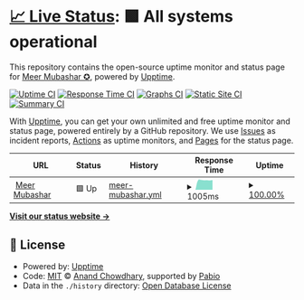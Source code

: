 # [📈 Live Status](https://meermubashar.github.io/upptime): <!--live status--> **🟩 All systems operational**

This repository contains the open-source uptime monitor and status page for [Meer Mubashar ✪](meermubashar.com), powered by [Upptime](https://github.com/upptime/upptime).

[![Uptime CI](https://github.com/meermubashar/upptime/workflows/Uptime%20CI/badge.svg)](https://github.com/meermubashar/upptime/actions?query=workflow%3A%22Uptime+CI%22)
[![Response Time CI](https://github.com/meermubashar/upptime/workflows/Response%20Time%20CI/badge.svg)](https://github.com/meermubashar/upptime/actions?query=workflow%3A%22Response+Time+CI%22)
[![Graphs CI](https://github.com/meermubashar/upptime/workflows/Graphs%20CI/badge.svg)](https://github.com/meermubashar/upptime/actions?query=workflow%3A%22Graphs+CI%22)
[![Static Site CI](https://github.com/meermubashar/upptime/workflows/Static%20Site%20CI/badge.svg)](https://github.com/meermubashar/upptime/actions?query=workflow%3A%22Static+Site+CI%22)
[![Summary CI](https://github.com/meermubashar/upptime/workflows/Summary%20CI/badge.svg)](https://github.com/meermubashar/upptime/actions?query=workflow%3A%22Summary+CI%22)

With [Upptime](https://upptime.js.org), you can get your own unlimited and free uptime monitor and status page, powered entirely by a GitHub repository. We use [Issues](https://github.com/meermubashar/upptime/issues) as incident reports, [Actions](https://github.com/meermubashar/upptime/actions) as uptime monitors, and [Pages](https://meermubashar.github.io/upptime) for the status page.

<!--start: status pages-->
<!-- This summary is generated by Upptime (https://github.com/upptime/upptime) -->
<!-- Do not edit this manually, your changes will be overwritten -->
<!-- prettier-ignore -->
| URL | Status | History | Response Time | Uptime |
| --- | ------ | ------- | ------------- | ------ |
| <img alt="" src="https://icons.duckduckgo.com/ip3/meermubashar.com.ico" height="13"> [Meer Mubashar](https://meermubashar.com) | 🟩 Up | [meer-mubashar.yml](https://github.com/meermubashar/upptime/commits/HEAD/history/meer-mubashar.yml) | <details><summary><img alt="Response time graph" src="./graphs/meer-mubashar/response-time-week.png" height="20"> 1005ms</summary><br><a href="https://meermubashar.github.io/upptime/history/meer-mubashar"><img alt="Response time 1625" src="https://img.shields.io/endpoint?url=https%3A%2F%2Fraw.githubusercontent.com%2Fmeermubashar%2Fupptime%2FHEAD%2Fapi%2Fmeer-mubashar%2Fresponse-time.json"></a><br><a href="https://meermubashar.github.io/upptime/history/meer-mubashar"><img alt="24-hour response time 1013" src="https://img.shields.io/endpoint?url=https%3A%2F%2Fraw.githubusercontent.com%2Fmeermubashar%2Fupptime%2FHEAD%2Fapi%2Fmeer-mubashar%2Fresponse-time-day.json"></a><br><a href="https://meermubashar.github.io/upptime/history/meer-mubashar"><img alt="7-day response time 1005" src="https://img.shields.io/endpoint?url=https%3A%2F%2Fraw.githubusercontent.com%2Fmeermubashar%2Fupptime%2FHEAD%2Fapi%2Fmeer-mubashar%2Fresponse-time-week.json"></a><br><a href="https://meermubashar.github.io/upptime/history/meer-mubashar"><img alt="30-day response time 2320" src="https://img.shields.io/endpoint?url=https%3A%2F%2Fraw.githubusercontent.com%2Fmeermubashar%2Fupptime%2FHEAD%2Fapi%2Fmeer-mubashar%2Fresponse-time-month.json"></a><br><a href="https://meermubashar.github.io/upptime/history/meer-mubashar"><img alt="1-year response time 1625" src="https://img.shields.io/endpoint?url=https%3A%2F%2Fraw.githubusercontent.com%2Fmeermubashar%2Fupptime%2FHEAD%2Fapi%2Fmeer-mubashar%2Fresponse-time-year.json"></a></details> | <details><summary><a href="https://meermubashar.github.io/upptime/history/meer-mubashar">100.00%</a></summary><a href="https://meermubashar.github.io/upptime/history/meer-mubashar"><img alt="All-time uptime 85.49%" src="https://img.shields.io/endpoint?url=https%3A%2F%2Fraw.githubusercontent.com%2Fmeermubashar%2Fupptime%2FHEAD%2Fapi%2Fmeer-mubashar%2Fuptime.json"></a><br><a href="https://meermubashar.github.io/upptime/history/meer-mubashar"><img alt="24-hour uptime 100.00%" src="https://img.shields.io/endpoint?url=https%3A%2F%2Fraw.githubusercontent.com%2Fmeermubashar%2Fupptime%2FHEAD%2Fapi%2Fmeer-mubashar%2Fuptime-day.json"></a><br><a href="https://meermubashar.github.io/upptime/history/meer-mubashar"><img alt="7-day uptime 100.00%" src="https://img.shields.io/endpoint?url=https%3A%2F%2Fraw.githubusercontent.com%2Fmeermubashar%2Fupptime%2FHEAD%2Fapi%2Fmeer-mubashar%2Fuptime-week.json"></a><br><a href="https://meermubashar.github.io/upptime/history/meer-mubashar"><img alt="30-day uptime 99.71%" src="https://img.shields.io/endpoint?url=https%3A%2F%2Fraw.githubusercontent.com%2Fmeermubashar%2Fupptime%2FHEAD%2Fapi%2Fmeer-mubashar%2Fuptime-month.json"></a><br><a href="https://meermubashar.github.io/upptime/history/meer-mubashar"><img alt="1-year uptime 85.49%" src="https://img.shields.io/endpoint?url=https%3A%2F%2Fraw.githubusercontent.com%2Fmeermubashar%2Fupptime%2FHEAD%2Fapi%2Fmeer-mubashar%2Fuptime-year.json"></a></details>

<!--end: status pages-->

[**Visit our status website →**](https://meermubashar.github.io/upptime)

## 📄 License

- Powered by: [Upptime](https://github.com/upptime/upptime)
- Code: [MIT](./LICENSE) © [Anand Chowdhary](https://anandchowdhary.com), supported by [Pabio](https://pabio.com)
- Data in the `./history` directory: [Open Database License](https://opendatacommons.org/licenses/odbl/1-0/)
